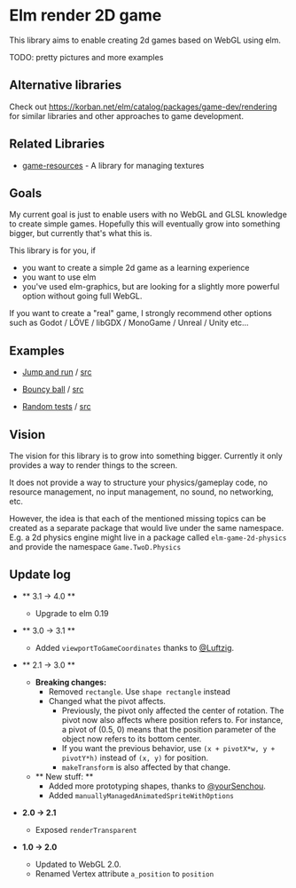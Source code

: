# Elm render 2D game

This library aims to enable creating 2d games based on WebGL using elm.

TODO: pretty pictures and more examples


## Alternative libraries

Check out https://korban.net/elm/catalog/packages/game-dev/rendering for similar libraries and other approaches to game development.

## Related Libraries

  * [game-resources](http://package.elm-lang.org/packages/Zinggi/elm-game-resources/latest) - A library for managing textures


## Goals

My current goal is just to enable users with no WebGL and GLSL knowledge to create simple games.
Hopefully this will eventually grow into something bigger, but currently that's what this is.

This library is for you, if
 * you want to create a simple 2d game as a learning experience
 * you want to use elm
 * you've used elm-graphics, but are looking for a slightly more powerful option without going full WebGL.


If you want to create a "real" game, I strongly recommend other options such as Godot / LÖVE / libGDX / MonoGame / Unreal / Unity etc...


## Examples
 * [Jump and run](https://zinggi.github.io/elm-2d-game-examples/MarioLike.html) / [src](https://github.com/Zinggi/elm-2d-game-examples/blob/master/MarioLike.elm)

 * [Bouncy ball](https://zinggi.github.io/elm-2d-game-examples/bouncyBall.html) / [src](https://github.com/Zinggi/elm-2d-game-examples/blob/master/bouncyBall.elm)

 * [Random tests](https://zinggi.github.io/elm-2d-game-examples/example1.html) / [src](https://github.com/Zinggi/elm-2d-game-examples/blob/master/example1.elm)


## Vision

The vision for this library is to grow into something bigger.
Currently it only provides a way to render things to the screen.

It does not provide a way to structure your physics/gameplay code,
no resource management, no input management, no sound, no networking, etc.

However, the idea is that each of the mentioned missing topics can be created as a separate package that would live under the same namespace. E.g. a 2d physics engine might live in a package called `elm-game-2d-physics` and provide the namespace `Game.TwoD.Physics`

## Update log

* ** 3.1 -> 4.0 **
    * Upgrade to elm 0.19

* ** 3.0 -> 3.1 **
    * Added `viewportToGameCoordinates` thanks to [@Luftzig](https://github.com/Luftzig).

* ** 2.1 -> 3.0 **
    * **Breaking changes:**
        - Removed `rectangle`. Use `shape rectangle` instead
        - Changed what the pivot affects.
            + Previously, the pivot only affected the center of rotation.
            The pivot now also affects where position refers to.
            For instance, a pivot of (0.5, 0) means that the position parameter of the object now refers to its bottom center.
            + If you want the previous behavior, use `(x + pivotX*w, y + pivotY*h)` instead of `(x, y)` for position.
            + `makeTransform` is also affected by that change.
    * ** New stuff: **
        - Added more prototyping shapes, thanks to [@yourSenchou](https://github.com/yourSenchou).
        - Added `manuallyManagedAnimatedSpriteWithOptions`

* **2.0 -> 2.1**
    * Exposed `renderTransparent`

* **1.0 -> 2.0**
    * Updated to WebGL 2.0.
    * Renamed Vertex attribute `a_position` to `position`
